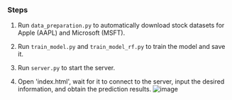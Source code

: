 ### Steps  

1. Run `data_preparation.py` to automatically download stock datasets for Apple (AAPL) and Microsoft (MSFT).  

2. Run `train_model.py` and `train_model_rf.py` to train the model and save it.  

3. Run `server.py` to start the server.  

4. Open 'index.html', wait for it to connect to the server, input the desired information, and obtain the prediction results.
![image](https://github.com/user-attachments/assets/aa2a921c-c5b0-4367-847a-af7ea47e7882)
